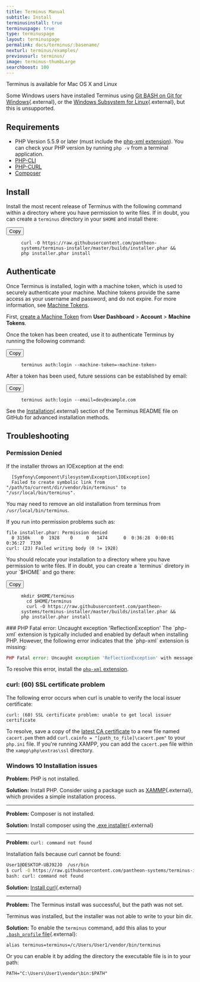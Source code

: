 ```yaml
---
title: Terminus Manual
subtitle: Install
terminusinstall: true
terminuspage: true
type: terminuspage
layout: terminuspage
permalink: docs/terminus/:basename/
nexturl: terminus/examples/
previousurl: terminus/
image: terminus-thumbLarge
searchboost: 100
---
```

Terminus is available for Mac OS X and Linux

Some Windows users have installed Terminus using [Git BASH on Git for Windows](https://git-for-windows.github.io/){.external}, or the [Windows Subsystem for Linux](https://docs.microsoft.com/en-us/windows/wsl/install-win10){.external}, but this is unsupported.

## Requirements

* PHP Version 5.5.9 or later (must include the [php-xml extension](https://secure.php.net/manual/en/dom.setup.php)). You can check your PHP version by running `php -v` from a terminal application.
* [PHP-CLI](http://www.php-cli.com/)
* [PHP-CURL](https://secure.php.net/manual/en/curl.setup.php)
* [Composer](https://getcomposer.org/download/)

## Install
<p class="instruction">Install the most recent release of Terminus with the following command within a directory where you have permission to write files. If in doubt, you can create a <code>terminus</code> directory in your <code>$HOME</code> and install there:</p>
<div class="copy-snippet">
  <button class="btn btn-default btn-clippy" data-clipboard-target="#terminus-installer">Copy</button>
  <figure><pre id="terminus-installer"><code class="command bash" data-lang="bash">curl -O https://raw.githubusercontent.com/pantheon-systems/terminus-installer/master/builds/installer.phar && php installer.phar install</code></pre></figure>
</div>

## Authenticate
Once Terminus is installed, login with a machine token, which is used to securely authenticate your machine. Machine tokens provide the same access as your username and password, and do not expire. For more information, see [Machine Tokens](/docs/machine-tokens).

First, [create a Machine Token](https://dashboard.pantheon.io/login?destination=%2Fuser#account/tokens/create/terminus/) from **User Dashboard** > **Account** > **Machine Tokens**.

<p class="instruction">Once the token has been created, use it to authenticate Terminus by running the following command:</p>
<div class="copy-snippet">
  <button class="btn btn-default btn-clippy" data-clipboard-target="#mac-mt-auth">Copy</button>
  <figure><pre id="mac-mt-auth"><code class="command bash" data-lang="bash">terminus auth:login --machine-token=&lsaquo;machine-token&rsaquo;</code></pre></figure>
</div>
<p class="instruction">After a token has been used, future sessions can be established by email:</p>
<div class="copy-snippet">
  <button class="btn btn-default btn-clippy" data-clipboard-target="#mac-mt-login">Copy</button>
  <figure><pre id="mac-mt-login"><code class="command bash" data-lang="bash">terminus auth:login --email=dev@example.com</code></pre></figure>
</div>

See the [Installation](https://github.com/pantheon-systems/terminus#installation){.external} section of the Terminus README file on GitHub for advanced installation methods.

## Troubleshooting
### Permission Denied
If the installer throws an IOException at the end:

```
  [Symfony\Component\Filesystem\Exception\IOException]
  Failed to create symbolic link from "/path/to/current/dir/vendor/bin/terminus" to "/usr/local/bin/terminus".
```
You may need to remove an old installation from terminus from `/usr/local/bin/terminus`.

If you run into permission problems such as:
```
file installer.phar: Permission denied
  0 3150k    0  1928    0     0   1474      0  0:36:28  0:00:01  0:36:27  7330
curl: (23) Failed writing body (0 != 1928)
```

<p markdown="1" class="instruction">You should relocate your installation to a directory where you have permission to write files. If in doubt, you can create a `terminus` diretory in your `$HOME` and go there:</p>
<div class="copy-snippet">
  <button class="btn btn-default btn-clippy" data-clipboard-target="#terminus-installer-sudo">Copy</button>
  <figure><pre id="terminus-installer-sudo"><code class="bash command" data-lang="bash">mkdir $HOME/terminus
  cd $HOME/terminus
  curl -O https://raw.githubusercontent.com/pantheon-systems/terminus-installer/master/builds/installer.phar && php installer.phar install</code></pre></figure>
</div>
### PHP Fatal error: Uncaught exception 'ReflectionException'
The `php-xml` extension is typically included and enabled by default when installing PHP. However, the following error indicates that the `php-xml` extension is missing:

```php
PHP Fatal error: Uncaught exception 'ReflectionException' with message 'Class DOMDocument does not exist' in /root/vendor/consolidation/output-formatters/src/Transformations/DomToArraySimplifier.php:24
```

To resolve this error, install the [`php-xml` extension](https://secure.php.net/manual/en/dom.setup.php).
### curl: (60) SSL certificate problem
The following error occurs when curl is unable to verify the local issuer certificate:

```
curl: (60) SSL certificate problem: unable to get local issuer certificate
```

To resolve, save a copy of the [latest CA certificate](https://curl.haxx.se/docs/caextract.html) to a new file named `cacert.pem` then add `curl.cainfo = "[path_to_file]\cacert.pem"` to your `php.ini` file. If you're running XAMPP, you can add the `cacert.pem` file within the `xampp\php\extras\ssl` directory.

### Windows 10 Installation issues

**Problem:** PHP is not installed.

**Solution:** Install PHP. Consider using a package such as [XAMMP](https://www.apachefriends.org/index.html){.external}, which provides a simple installation process.

<hr>

**Problem:** Composer is not installed.

**Solution:** Install composer using the [.exe installer](https://getcomposer.org/doc/00-intro.md#installation-windows){.external}

<hr>

**Problem:** `curl: command not found`

Installation fails because curl cannot be found:

```bash
User1@DESKTOP-UBJ92JO  /usr/bin
$ curl -O https://raw.githubusercontent.com/pantheon-systems/terminus-installer/master/builds/installer.phar && php installer.phar install
bash: curl: command not found
```
**Solution:** [Install curl](https://stackoverflow.com/questions/9507353/how-do-i-install-set-up-and-use-curl-on-windows){.external}

<hr>

**Problem:** The Terminus install was successful, but the path was not set.

Terminus was installed, but the installer was not able to write to your bin dir.

**Solution:** To enable the `terminus` command, add this alias to your [`.bash_profile` file](https://askubuntu.com/questions/969632/where-is-bash-profile-located-in-windows-subsystem-for-linux){.external}:

```
alias terminus=terminus=/c/Users/User1/vendor/bin/terminus
```

Or you can enable it by adding the directory the executable file is in to your path:

```
PATH="C:\Users\User1\vendor\bin:$PATH"
```
